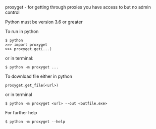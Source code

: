 proxyget - for getting through proxies you have access to but no admin
control

Python must be version 3.6 or greater

To run in python

    $ python
    >>> import proxyget
    >>> proxyget.get(...)

or in terminal:

    $ python -m proxyget ...
    
To download file either in python

    proxyget.get_file(<url>)
    
or in terminal
    
    $ python -m proxyget <url> --out <outfile.exe>
    
For further help

    $ python -m proxyget --help
